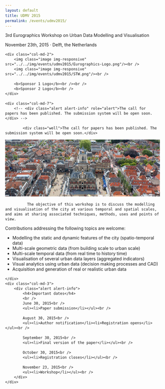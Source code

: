 ```yaml
---
layout: default
title: UDMV 2015
permalink: /events/udmv2015/
---
```



<div class="jumbotron">
  <div class="container">
  <p class="text-muted">3rd Eurographics Workshop on Urban Data Modelling and Visualisation</p>
  <p class="text-muted">November 23th, 2015 &#xb7; Delft, the Netherlands</p>
  </div>
</div>

<div class="container">
	<div class="row">

	<div class="col-md-2">
		<img class="image img-responsive" src="../../img/events/udmv2015/Eurographics-Logo.png"/><br />
		<img class="image img-responsive" src="../../img/events/udmv2015/STW.png"/><br />

		<b>Sponsor 1 Logo</b><br /><br />
		<b>Sponsor 2 Logo</b><br />
	</div>

	<div class="col-md-7">
		<!-- <div class="alert alert-info" role="alert">The call for papers has been published. The submission system will be open soon.</div> -->

			<div class="well">The call for papers has been published. The submission system will be open soon.</div>


<img class="image img-responsive" src="../../img/events/udmv2015/Delft-Hall.jpg"/><br />


              The objective of this workshop is to discuss the modelling and visualisation of the city at various temporal and spatial scales, and aims at sharing associated techniques, methods, uses and points of view.

Contributions addressing the following topics are welcome:
<ul>
<li>Modelling the static and dynamic features of the city (spatio-temporal data)</li>
<li>Multi-scale geometric data (from building scale to urban scale)</li>
<li>Multi-scale temporal data (from real time to history time)</li>
<li>Visualisation of several urban data layers (aggregated indicators)</li>
<li>Visual analytics using urban data (decision making processes and CAD)</li>
<li>Acquisition and generation of real or realistic urban data</li>
</ul>

	</div>
	<div class="col-md-3">
		<div class="alert alert-info">
			<h4>Important dates</h4>
			<br />
		    June 30, 2015<br />
		    <ul><li>Paper submission</li></ul><br />

			August 30, 2015<br />
			<ul><li>Author notification</li><li>Registration opens</li></ul><br />

			September 30, 2015<br />
			<ul><li>Final version of the paper</li></ul><br />

			October 30, 2015<br />
			<ul><li>Registration closes</li></ul><br />

			November 23, 2015<br />
			<ul><li>Workshop</li></ul><br />
		</div>
	</div>
</div>
